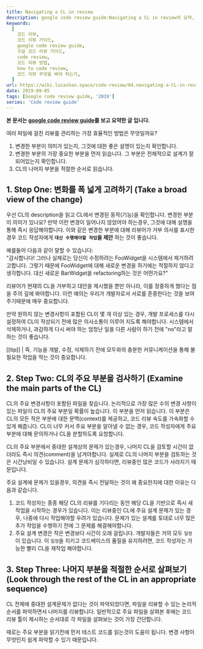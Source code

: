```yaml
---
title: Navigating a CL in review
description: google code review guide:Navigating a CL in review의 요약, 번역입니다.
keywords:
  [
    코드 리뷰,
    코드 리뷰 가이드,
    google code review guide,
    구글 코드 리뷰 가이드,
    code review,
    코드 리뷰 방법,
    how to code review,
    코드 리뷰 무엇을 봐야 하는가,
  ]
url: https://wiki.lucashan.space/code-review/04.navigating-a-CL-in-review/
date: 2019-09-05
tags: [Google code review guide, '2019']
series: 'Code review guide'
---
```


**본 문서는 [google code review guide](https://google.github.io/eng-practices/review/reviewer/navigate.html)를 보고 요약한 글 입니다.**

여러 파일에 걸친 리뷰를 관리하는 가장 효율적인 방법은 무엇일까요?

1. 변경한 부분이 의미가 있는지, 그것에 대한 좋은 설명이 있는지 확인합니다.
2. 변경한 부분의 가장 중요한 부분을 먼저 읽습니다. 그 부분은 전체적으로 설계가 잘 되어있는지 확인합니다.
3. CL의 나머지 부분을 적절한 순서로 읽습니다.

## 1. Step One: 변화를 폭 넓게 고려하기 (Take a broad view of the change)

우선 CL의 description을 읽고 CL에서 변경된 동작(기능)을 확인합니다. 변경한 부분이 의미가 있나요? 만약 이런 변경이 일어나지 않았어야 하는경우, 그것에 대해 설명을 통해 즉시 응답해야합니다. 이와 같은 변경한 부분에 대해 리뷰어가 거부 의사를 표시한 경우 코드 작성자에게 **`대신 수행해야할 작업`을 제안** 하는 것이 좋습니다.

예를들어 다음과 같이 말할 수 있습니다:  
"감사합니다! 그러나 실제로는 당신이 수정하려는 FooWidget을 시스템에서 제거하려고합니다. 그렇기 때문에 FooWidget에 대해 새로운 변경을 하기에는 적절하지 않다고 생각합니다. 대신 새로운 BarWidget을 refactoring하는 것은 어떤가요?"

리뷰어가 현재의 CL을 거부하고 대안을 제시했을 뿐만 아니라, 이를 정중하게 했다는 점을 주의 깊에 봐야합니다. 이런 예의는 우리가 개발자로서 서로를 존중한다는 것을 보여주기때문에 매우 중요합니다.

만약 원하지 않는 변경사항이 포함된 CL이 몇 개 이상 있는 경우, 개발 프로세스를 다시 설정하여 CL이 작성되기 전에 많은 의사소통이 이루어 지도록 해야합니다. 시스템에서 삭제하거나, 과감하게 다시 써야 하는 엄청난 일을 다른 사람이 하기 전에 "no"라고 말하는 것이 좋습니다.

[[tip]]
| 즉, 기능을 개발, 수정, 삭제하기 전에 모두와의 충분한 커뮤니케이션을 통해 불필요한 작업을 막는 것이 중요합니다.

## 2. Step Two: CL의 주요 부분을 검사하기 (Examine the main parts of the CL)

CL의 주요 변경사항이 포함된 파일을 찾습니다. 논리적으로 가장 많은 수의 변경 사항이있는 파일이 CL의 주요 부분일 확률이 높습니다. 이 부분을 먼저 읽습니다. 이 부분은 CL의 모든 작은 부분에 대한 문맥(context)를 제공하고, 코드 리뷰 속도를 가속화할 수 있게 해줍니다. CL이 너무 커서 주요 부분을 알아낼 수 없는 경우, 코드 작성자에게 주요 부분에 대해 문의하거나 CL을 분할하도록 요청합니다.

CL의 주요 부분에서 중대한 설계상의 문제가 있는경우, 나머지 CL을 검토할 시간이 없더라도 즉시 의견(comment)을 남겨야합니다. 실제로 CL의 나머지 부분을 검토하는 것은 시간낭비일 수 있습니다. 설계 문제가 심각하다면, 리뷰중인 많은 코드가 사라지기 때문입니다.

주요 설계에 문제가 있을경우, 의견을 즉시 전달하는 것이 왜 중요한지에 대한 이유는 다음과 같습니다.

1. 코드 작성자는 종종 해당 CL의 리뷰를 기다리는 동안 해당 CL을 기반으로 즉시 새 작업을 시작하는 경우가 있습니다. 이는 리뷰중인 CL에 주요 설계 문제가 있는 경우, 나중에 다시 작업해야할 우려가 있습니다. 문제가 있는 설계를 토대로 너무 많은 추가 작업을 수행하기 전에 그 문제를 해결해야합니다.
2. 주요 설계 변경은 작은 변경보다 시간이 오래 걸립니다. 개발자들은 거의 모두 `일정`이 있습니다. 이 `일정`을 지키고 코드베이스의 품질을 유지하려면, 코드 작성자는 가능한 빨리 CL을 재작업 해야합니다.

## 3. Step Three: 나머지 부분을 적절한 순서로 살펴보기 (Look through the rest of the CL in an appropriate sequence)

CL 전체에 중대한 설계문제가 없다는 것이 파악되었다면, 파일을 리뷰할 수 있는 논리적 순서를 파악하면서 나머지를 리뷰합니다. 일반적으로 주요 파일을 살펴본 후에는 코드 리뷰 툴이 제시하는 순서대로 각 파일을 살펴보는 것이 가장 간단합니다.

때로는 주요 부분을 읽기전에 먼저 테스트 코드를 읽는것이 도움이 됩니다. 변경 사항이 무엇인지 쉽게 파악할 수 있기 때문입니다.
